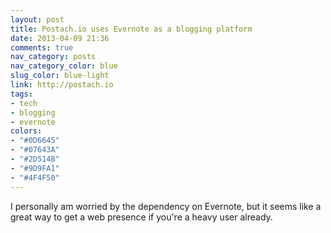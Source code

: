 ```yaml
---
layout: post
title: Postach.io uses Evernote as a blogging platform
date: 2013-04-09 21:36
comments: true
nav_category: posts
nav_category_color: blue
slug_color: blue-light
link: http://postach.io
tags:
- tech
- blogging
- evernote
colors:
- "#0D6645"
- "#07643A"
- "#2D514B"
- "#9D9FA1"
- "#4F4F50"
---
```


I personally am worried by the dependency on Evernote, but it seems like a great way to get a web presence if you're a heavy user already.
